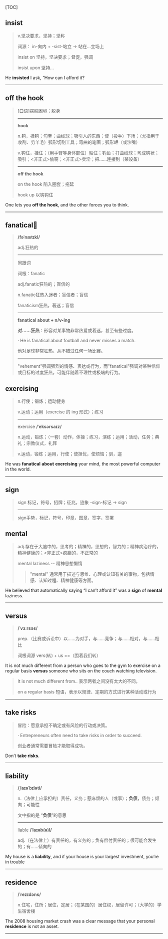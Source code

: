 [TOC]

## insist

> v.坚决要求，坚持；坚称
>
> 词源： in-向内 + -sist-站立 → 站在…立场上
>
> insist on 坚持，坚决要求；督促，强调
>
> insist upon 坚持…

He **insisted** I ask, “How can I afford it?

---

## off the hook

> [口语]摆脱困境；脱身
>
> ---
>
> **hook**
>
> n.钩，挂钩；勾拳；曲线球；吸引人的东西；使（投手）下场；（尤指用于收割、剪羊毛）弧形切割工具；弯曲的笔画；弧形岬（或沙嘴）
>
> v.钩住，挂住；（用手臂等身体部位）箍住；钓鱼；打曲线球；弯成钩状；吸引；<非正式>偷窃；<非正式>卖淫；把……连接到（某设备）
>
> ---
>
> **off the hook**  
>
> on the hook 陷入圈套；拖延
>
> hook up 以钩钩住

 One lets you **off the hook**, and the other forces you to think.

---

## fanatical🚩

> **/fəˈnætɪkl/**
>
> adj.狂热的
>
> ---
>
> 同跟词
>
> 词根：fanatic
>
> adj.fanatic狂热的；盲信的
>
> n.fanatic狂热入迷者；盲信者；盲信
>
> fanaticism狂热，著迷；盲信
>
> ---
>
> **fanatical about + n/v-ing** 
>
> **对……狂热**：形容对某事物非常热爱或着迷，甚至有些过度。
>
> · He is fanatical about football and never misses a match.
>
> 他对足球非常狂热，从不错过任何一场比赛。
>
> ---
>
> "vehement"强调强烈的情感、表达或行为，而"fanatical"强调对某种信仰或目标的过度狂热，可能伴随着不理性或极端的行为。

## exercising

> n.行使；锻炼；运动健身
>
> v.运动；运用（exercise 的 ing 形式）；练习
>
> ---
>
> exercise **/ˈeksərsaɪz/**
>
> n.运动，锻炼；（一套）动作，体操；练习，演练；运用；活动，任务；典礼；宗教仪式，礼拜
>
> v.运动，锻炼；运用，行使；使担忧，使烦恼；驯，遛

He was **fanatical** **about** **exercising** your mind, the most powerful computer in the world.

---

## sign

> sign 标记，符号，招牌；征兆，迹象
>-sign-标记 → sign
> 
>---
> 
> sign手势，标记，符号，印章，图章，签字，签署

## mental

> adj.存在于大脑中的，思考的；精神的，思想的，智力的；精神病治疗的，精神健康的；<非正式>疯癫的，不正常的
>
> mental laziness -- 精神思想懒惰
>
> > "mental" 通常用于描述与思维、心理或认知有关的事物，包括情感、认知过程、精神健康等方面。

He believed that automatically saying “I can’t afford it” was a **sign** of **mental** laziness.

---

## versus

> **/ˈvɜːrsəs/**
>
> prep.（比赛或诉讼中）以……为对手，与……竞争；与……相对，与……相比
>
> 词根词源 vers(转) + us ==（围着我们转）

It is not much different from a person who goes to the gym to exercise on a regular basis **versus** someone who sits on the couch watching television.

> It is not much different from..  表示两者之间没有太大的不同。
>
> on a regular basis  短语，表示以规律、定期的方式进行某种活动或行为

---

## take risks

> 冒险：愿意承担不确定或有风险的行动或决策。
>
> · Entrepreneurs often need to take risks in order to succeed.
>
> 创业者通常需要冒险才能取得成功。

Don’t **take risks.**

---

## liability

> **/ˌlaɪəˈbɪləti/**
>
> n.（法律上应承担的）责任，义务；惹麻烦的人（或事）；**负债**，债务；倾向；可能性
>
> 文中指的是 “**负债**”的意思
>
> ---
>
> liable **/ˈlaɪəb(ə)l/**
>
> adj.（在法律上）有责任的，有义务的；负有偿付责任的；很可能会发生的；有……倾向的

My house is a **liability**, and if your house is your largest investment, you’re in trouble

---

## residence

> **/ˈrezɪdəns/**
>
> n.住宅，住所；居住，定居；（在某国的）居住权，居留许可；（大学的）学生宿舍楼

The 2008 housing market crash was a clear message that your personal **residence** is not an asset.

---

